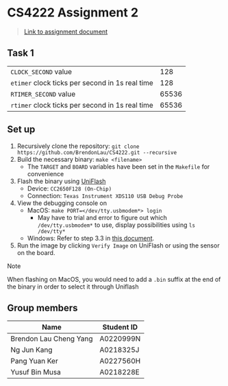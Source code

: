 # CS4222 Assignment 2

> [Link to assignment document](https://weiserlab.github.io/wirelessnetworking/Assignment2_v3.pdf)

## Task 1

|                                                 |       |
| ----------------------------------------------- | ----- |
| `CLOCK_SECOND` value                            | 128   |
| `etimer` clock ticks per second in 1s real time | 128   |
| `RTIMER_SECOND` value                           | 65536 |
| `rtimer` clock ticks per second in 1s real time | 65536 |

## Set up

1. Recursively clone the repository: `git clone https://github.com/BrendonLau/CS4222.git --recursive`
2. Build the necessary binary: `make <filename>`
   * The `TARGET` and `BOARD` variables have been set in the `Makefile` for convenience
3. Flash the binary using [UniFlash](https://www.ti.com/tool/download/UNIFLASH)
   * Device: `CC2650F128 (On-Chip)`
   * Connection: `Texas Instrument XDS110 USB Debug Probe`
4. View the debugging console on
   * MacOS: `make PORT=</dev/tty.usbmodem*> login`
      * May have to trial and error to figure out which `/dev/tty.usbmodem*` to use, display possibilities using `ls /dev/tty*`
   * Windows: Refer to step 3.3 in [this document](https://weiserlab.github.io/wirelessnetworking/Assignment1_Windows.pdf).
5. Run the image by clicking `Verify Image` on UniFlash or using the sensor on the board.

> [!NOTE]
> When flashing on MacOS, you would need to add a `.bin` suffix at the end of the binary in order to select it through Uniflash

## Group members

| Name                   | Student ID |
| ---------------------- | ---------- |
| Brendon Lau Cheng Yang | A0220999N  |
| Ng Jun Kang            | A0218325J  |
| Pang Yuan Ker          | A0227560H  |
| Yusuf Bin Musa         | A0218228E  |
